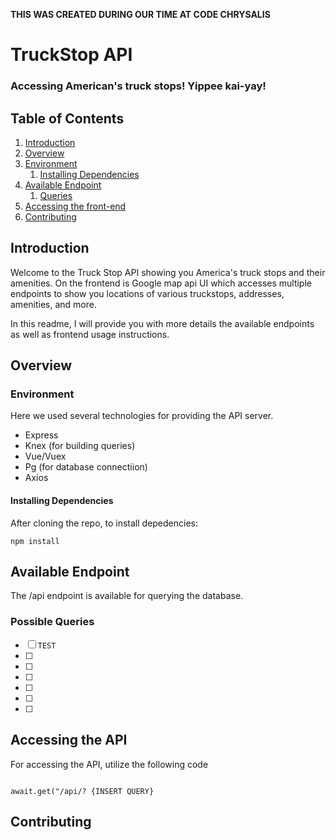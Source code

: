 ****THIS WAS CREATED DURING OUR TIME AT CODE CHRYSALIS****

# TruckStop API
### Accessing American's truck stops! Yippee kai-yay!



## Table of Contents

1.  [Introduction](#introduction)
1.  [Overview](#overview)
1.  [Environment](#environment)
    1.  [Installing Dependencies](#installing-dependencies)
1.  [Available Endpoint](#available-queries)
    1.  [Queries](#queries)
1. [Accessing the front-end](#accessing-the-front-end)
1.  [Contributing](#contributing)


## Introduction

Welcome to the Truck Stop API showing you America's truck stops and their amenities. On the frontend is Google map api UI 
which accesses multiple endpoints to show you locations of various truckstops, addresses, amenities, and more. 

In this readme, I will provide you with more details the available endpoints as well as frontend usage instructions. 

## Overview

### Environment

Here we used several technologies for providing the API server. 

* Express
* Knex (for building queries)
* Vue/Vuex
* Pg (for database connectiion)
* Axios

#### Installing Dependencies

After cloning the repo, to install depedencies:

```shell
npm install
```


## Available Endpoint

The /api endpoint is available for querying the database. 


### Possible Queries

- [ ] `TEST`
- [ ] 
- [ ] 
- [ ] 
- [ ] 
- [ ] 
- [ ] 



## Accessing the API

For accessing the API, utilize the following code

```shell

await.get("/api/? {INSERT QUERY}

```


## Contributing
